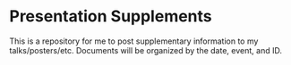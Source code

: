 # Presentation Supplements

This is a repository for me to post supplementary information to my talks/posters/etc. Documents will be organized by the date, event, and ID.
